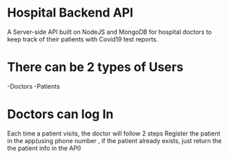 # Hospital Backend API
A Server-side API built on NodeJS and MongoDB for hospital doctors to keep track of their patients with Covid19 test reports.

# There can be 2 types of Users
-Doctors
-Patients

# Doctors can log In
Each time a patient visits, the doctor will follow 2 steps
Register the patient in the app(using phone number , if the patient 
already exists, just return the the patient info in the API)



